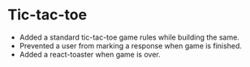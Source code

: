 # Tic-tac-toe

- Added a standard tic-tac-toe game rules while building the same.
- Prevented a user from marking a response when game is finished.
- Added a react-toaster when game is over.

